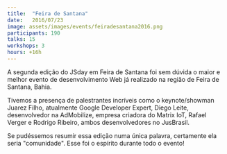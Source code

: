 ```yaml
---
title:  "Feira de Santana"
date:   2016/07/23
image: assets/images/events/feiradesantana2016.png
participants: 190
talks: 15
workshops: 3
hours: +16h
---
```


A segunda edição do JSday em Feira de Santana foi sem dúvida o maior e melhor evento de desenvolvimento Web já realizado na região de Feira de Santana, Bahia.

Tivemos a presença de palestrantes incríveis como o keynote/showman Juarez Filho, atualmente Google Developer Expert,  Diego Leite, desenvolvedor na AdMobilize, empresa criadora do Matrix IoT, Rafael Verger e Rodrigo Ribeiro, ambos desenvolvedores no JusBrasil.

Se pudéssemos resumir essa edição numa única palavra, certamente ela seria "comunidade". Esse foi o espírito durante todo o evento!
